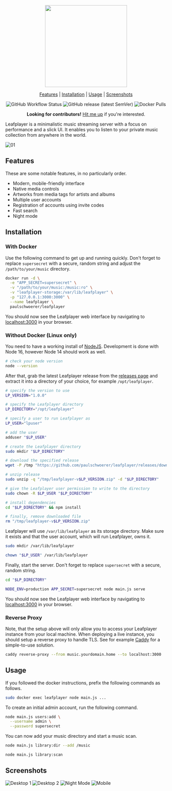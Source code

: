 <p align="center"><img width="256"src="https://user-images.githubusercontent.com/22923578/137105016-a7402b45-8e82-44d7-acff-84fc875c6212.png"></p>

<p align="center">
    <a href="#features">Features</a> | 
    <a href="#installation">Installation</a> | 
    <a href="#usage">Usage</a> | 
    <a href="#screenshots">Screenshots</a>
</p>

<p align="center">
  <img alt="GitHub Workflow Status" src="https://img.shields.io/github/workflow/status/paulschwoerer/leafplayer/build">
  <img alt="GitHub release (latest SemVer)" src="https://img.shields.io/github/v/release/paulschwoerer/leafplayer">
  <img alt="Docker Pulls" src="https://img.shields.io/docker/pulls/paulschwoerer/leafplayer">
</p>



<p align="center"><b>Looking for contributors!</b> <a href="mailto:hello@paulschwoerer.de">Hit me up</a> if you're interested.</p>

Leafplayer is a minimalistic music streaming server with a focus on performance and a slick UI. It enables you to listen to your private music collection from anywhere in the world.

![01](https://user-images.githubusercontent.com/22923578/115007130-f579e480-9ea9-11eb-9eca-70684a38949a.jpg)

## Features

These are some notable features, in no particularly order.

* Modern, mobile-friendly interface
* Native media controls
* Artworks from media tags for artists and albums  
* Multiple user accounts
* Registration of accounts using invite codes
* Fast search
* Night mode

## Installation

### With Docker

Use the following command to get up and running quickly. Don't forget to replace `supersecret` with a secure, random string and adjust the `/path/to/your/music` directory.

```sh
docker run -d \
  -e "APP_SECRET=supersecret" \
  -v "/path/to/your/music:/music:ro" \
  -v "leafplayer-storage:/var/lib/leafplayer" \
  -p "127.0.0.1:3000:3000" \
  --name leafplayer \
  paulschwoerer/leafplayer
```

You should now see the Leafplayer web interface by navigating to [localhost:3000](http://localhost:3000) in your browser.

### Without Docker (Linux only)

You need to have a working install of [NodeJS](https://nodejs.org/en/download/). Development is done with Node 16, however Node 14 should work as well.

```sh
# check your node version
node --version
```

After that, grab the latest Leafplayer release from the [releases page](https://github.com/paulschwoerer/leafplayer/releases) and extract it into a directory of your choice, for example `/opt/leafplayer`.

```sh
# specify the version to use
LP_VERSION="1.0.0"

# specify the Leafplayer directory
LP_DIRECTORY="/opt/leafplayer"

# specify a user to run Leafplayer as
LP_USER="lpuser"

# add the user
adduser "$LP_USER"

# create the Leafplayer directory
sudo mkdir "$LP_DIRECTORY"

# download the specified release
wget -P /tmp "https://github.com/paulschwoerer/leafplayer/releases/download/v$LP_VERSION/leafplayer-v$LP_VERSION.zip"

# unzip release
sudo unzip -q "/tmp/leafplayer-v$LP_VERSION.zip" -d "$LP_DIRECTORY"

# give the Leafplayer user permission to write to the directory
sudo chown -R $LP_USER "$LP_DIRECTORY"

# install dependencies
cd "$LP_DIRECTORY" && npm install

# finally, remove downloaded file
rm "/tmp/leafplayer-v$LP_VERSION.zip"
```

Leafplayer will use `/var/lib/leafplayer` as its storage directory. Make sure it exists and that the user account, which will run Leafplayer, owns it.

```sh
sudo mkdir /var/lib/leafplayer

chown "$LP_USER" /var/lib/leafplayer
```

Finally, start the server. Don't forget to replace `supersecret` with a secure, random string.

```sh
cd "$LP_DIRECTORY"

NODE_ENV=production APP_SECRET=supersecret node main.js serve
```

You should now see the Leafplayer web interface by navigating to [localhost:3000](http://localhost:3000) in your browser.

### Reverse Proxy

Note, that the setup above will only allow you to access your Leafplayer instance from your local machine. When deploying a live instance, you should setup a reverse proxy to handle TLS. See for example [Caddy](https://caddyserver.com/) for a simple-to-use solution.

```sh
caddy reverse-proxy --from music.yourdomain.home --to localhost:3000
```

## Usage

If you followed the docker instructions, prefix the following commands as follows.

```sh
sudo docker exec leafplayer node main.js ...
```

To create an initial admin account, run the following command.

```sh
node main.js users:add \
  --username admin \
  --password supersecret
```

You can now add your music directory and start a music scan.

```sh
node main.js library:dir --add /music

node main.js library:scan
```

## Screenshots

![Desktop 1](https://user-images.githubusercontent.com/22923578/115007273-17736700-9eaa-11eb-91bf-0d3b58c47213.jpg)
![Desktop 2](https://user-images.githubusercontent.com/22923578/115007279-180bfd80-9eaa-11eb-8cda-f963dd43810f.jpg)
![Night Mode](https://user-images.githubusercontent.com/22923578/138750415-a94988b4-cc45-4d24-9543-a26c164c4cb6.jpg)
![Mobile](https://user-images.githubusercontent.com/22923578/137108444-ef15701c-0e1e-4177-a9c5-fba3216b9db0.jpg)
